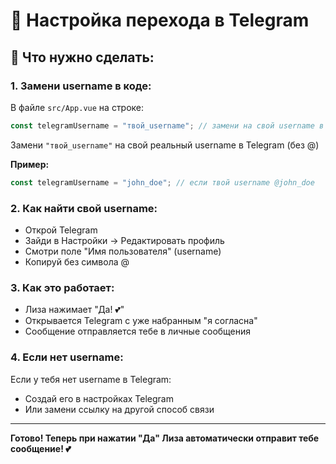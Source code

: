 # 📱 Настройка перехода в Telegram

## 🔧 Что нужно сделать:

### 1. **Замени username в коде:**

В файле `src/App.vue` на строке:

```javascript
const telegramUsername = "твой_username"; // замени на свой username в Telegram
```

Замени `"твой_username"` на свой реальный username в Telegram (без @)

**Пример:**

```javascript
const telegramUsername = "john_doe"; // если твой username @john_doe
```

### 2. **Как найти свой username:**

- Открой Telegram
- Зайди в Настройки → Редактировать профиль
- Смотри поле "Имя пользователя" (username)
- Копируй без символа @

### 3. **Как это работает:**

- Лиза нажимает "Да! 💕"
- Открывается Telegram с уже набранным "я согласна"
- Сообщение отправляется тебе в личные сообщения

### 4. **Если нет username:**

Если у тебя нет username в Telegram:

- Создай его в настройках Telegram
- Или замени ссылку на другой способ связи

---

**Готово! Теперь при нажатии "Да" Лиза автоматически отправит тебе сообщение! 💕**
